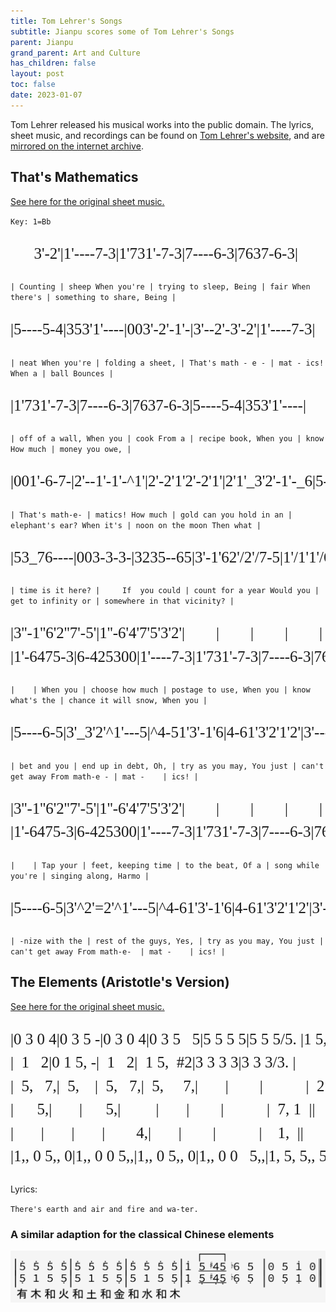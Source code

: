 ```yaml
---
title: Tom Lehrer's Songs
subtitle: Jianpu scores some of Tom Lehrer's Songs
parent: Jianpu
grand_parent: Art and Culture
has_children: false
layout: post
toc: false
date: 2023-01-07
---
```


<style>
@font-face {
    font-family: Jianpu;
    src: url("{{site.webfontdirectory}}/jianpu/JianpuASCII.ttf ");
}
.jianpu {
    font-family: Jianpu;
    line-height: 1.5;
}
.lyrics {
    font-family: Jianpu;
    line-height: 1.5;
    font-size: 75%
}
@media (min-width: 50rem) {
    .jianpu  {
        font-size: 25px;
    }
}
</style>

Tom Lehrer released his musical works into the public domain.
The lyrics, sheet music, and recordings can be found on [Tom Lehrer's website](https://tomlehrersongs.com/),
and are [mirrored on the internet archive](https://archive.org/details/tomlehrersongs).



## That's Mathematics

[See here for the original sheet music.](Lehrer/thats-mathematics-music.pdf)

`Key: 1=Bb`

<pre class="jianpu">
      3'-2'|1'----7-3|1'731'-7-3|7----6-3|7637-6-3|
</pre>
`| Counting | sheep When you're | trying to sleep, Being | fair When there's | something to share, Being |`

<pre class="jianpu">
|5----5-4|353'1'----|003'-2'-1'-|3'--2'-3'-2'|1'----7-3|
</pre>
`| neat When you're | folding a sheet, | That's math - e - | mat - ics! When a | ball Bounces |`

<pre class="jianpu">
|1'731'-7-3|7----6-3|7637-6-3|5----5-4|353'1'----|
</pre>
`| off of a wall, When you | cook From a | recipe book, When you | know How much | money you owe, |`

<pre class="jianpu">
|001'-6-7-|2'--1'-1'-^1'|2'-2'1'2'-2'1'|2'1'_3'2'-1'-_6|5-535-53|
</pre>
`| That's math-e- | matics! How much | gold can you hold in an | elephant's ear? When it's | noon on the moon Then what |`

<pre class="jianpu">
|53_76----|003-3-3-|3235--65|3'-1'62'/2'/7-5|1'/1'1'/647/7/5--|
</pre>
`| time is it here? |     If  you could | count for a year Would you | get to infinity or | somewhere in that vicinity? |`

<pre class="jianpu">
|3''-1''6'2''7'-5'|1''-6'4'7'5'3'2'|        |        |        |        |
|1'-6475-3|6-425300|1'----7-3|1'731'-7-3|7----6-3|7637-6-3|
</pre>
`|    | When you | choose how much | postage to use, When you | know what's the | chance it will snow, When you |`

<pre class="jianpu">
|5----6-5|3'_3'2'^1'---5|^4-51'3'-1'6|4-61'3'2'1'2'|3'-------|1'-000000|
</pre>
`| bet and you | end up in debt, Oh, | try as you may, You just | can't get away From math-e - | mat -    | ics! |`

<pre class="jianpu">
|3''-1''6'2''7'-5'|1''-6'4'7'5'3'2'|        |        |        |        |
|1'-6475-3|6-425300|1'----7-3|1'731'-7-3|7----6-3|7637-6-3|
</pre>
`|    | Tap your | feet, keeping time | to the beat, Of a | song while you're | singing along, Harmo |`

<pre class="jianpu">
|5----6-5|3'^2'=2'^1'---5|^4-61'3'-1'6|4-61'3'2'1'2'|3'-------|1'----000||
</pre>
`| -nize with the | rest of the guys, Yes, | try as you may, You just | can't get away From math-e-  | mat -    | ics! |`


<!--TODO: Economics lyrics version-->


## The Elements (Aristotle's Version)

[See here for the original sheet music.](Lehrer/Elements-Aristotle.jpeg)

<pre class="jianpu">
|0 3 0 4|0 3 5 -|0 3 0 4|0 3 5   5|5 5 5 5|5 5 5/5. |1 5,/#/4,/5,/b6, 5, |0 5 1' 0||
|  1   2|0 1 5, -|  1   2|  1 5,  #2|3 3 3 3|3 3 3/3. |           |  4 5  ||
|  5,   7,|  5,    |  5,   7,|  5,     7,|       |        |           |  2 3  ||
|      5,|       |      5,|         |       |        |           |  7, 1  ||
|       |       |       |        4,|       |        |           |    1,  ||
|1,, 0 5,, 0|1,, 0 0 5,,|1,, 0 5,, 0|1,, 0 0   5,,|1, 5, 5,, 5,|1, 5, 5,, 5, |1,, 5,,/#/4,,/5,,/b6,, 5,, |0 5,, 1,, 0||
</pre>

Lyrics:

`There's earth and air and fire and wa-ter.`



### A similar adaption for the classical Chinese elements

![Wu Xing Elements Song](Lehrer/TomLehrerWuXing.png)

<!--Need some way to notate the little gracenote flourishes-->

<!--ToDo: Chinese version with five elements
有 木 和 火 和 土 和 金 和 水 和 木

                          [--]
|5' - 5' 5'|5' 5' 5' 5'|5' 5' 5' 5'|1' 5/#/4/5/b6 5 |0 5 1' 0||
|5, - 5, 1|1 5 5, 5|1 5 5, 5|1, 5,/#/4,/5,/b6, 5, |0 5, 1, 0||

有 木 和 火 和 土 和 金 和 水 和 木

                           
|5' 5' 5' 5'|5' 5' 5' 5'|5' 5' 5' 5'|1' 5/#/4/5/b6 5 |0 5 1' 0||
|5, 1 5 5,|5 1 5 5,|5 1 5 5,|1, 5,/#/4,/5,/b6, 5, |0 5, 1, 0||

 

-->